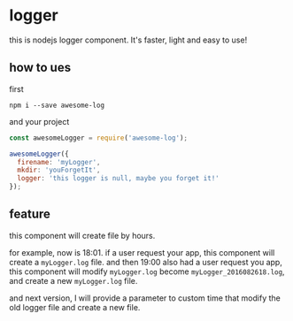 # logger
this is nodejs logger component. It's faster, light and easy to use!

## how to ues

first

    npm i --save awesome-log

and your project

```javascript
const awesomeLogger = require('awesome-log');

awesomeLogger({
  firename: 'myLogger',
  mkdir: 'youForgetIt',
  logger: 'this logger is null, maybe you forget it!'
});
```

## feature

this component will create file by hours.

for example, now is 18:01. if a user request your app, this component will create a `myLogger.log` file. and then 19:00 also had a user request you app, this component will modify `myLogger.log` become `myLogger_2016082618.log`, and create a new `myLogger.log` file.

and next version, I will provide a parameter to custom time that modify the old logger file and create a new file.
